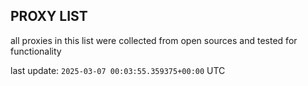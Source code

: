## PROXY LIST

all proxies in this list were collected from open sources and tested for functionality

last update: `2025-03-07 00:03:55.359375+00:00` UTC